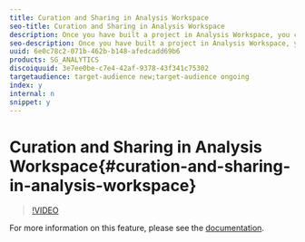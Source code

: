 ```yaml
---
title: Curation and Sharing in Analysis Workspace
seo-title: Curation and Sharing in Analysis Workspace
description: Once you have built a project in Analysis Workspace, you can curate (simplify) it and share it with other teams and individuals in your organizations so that they can explore it and self-serve with data. This video shows you how to work with curation and sharing.
seo-description: Once you have built a project in Analysis Workspace, you can curate (simplify) it and share it with other teams and individuals in your organizations so that they can explore it and self-serve with data. This video shows you how to work with curation and sharing.
uuid: 6e0c78c2-071b-462b-b148-afedcadd69b6
products: SG_ANALYTICS
discoiquuid: 3e7ee0be-c7e4-42af-9378-43f341c75302
targetaudience: target-audience new;target-audience ongoing
index: y
internal: n
snippet: y
---
```


# Curation and Sharing in Analysis Workspace{#curation-and-sharing-in-analysis-workspace}

>[!VIDEO](https://video.tv.adobe.com/v/24711/?quality=12)

For more information on this feature, please see the [documentation](https://marketing.adobe.com/resources/help/en_US/analytics/analysis-workspace/curate.html).
